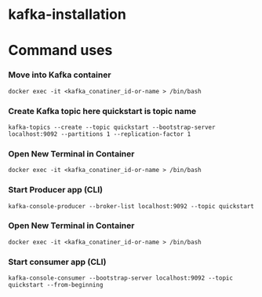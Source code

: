 # kafka-installation

# Command uses

### Move into Kafka container

`docker exec -it <kafka_conatiner_id-or-name > /bin/bash`

### Create Kafka topic here quickstart is topic name

`kafka-topics --create --topic quickstart --bootstrap-server localhost:9092 --partitions 1 --replication-factor 1`

### Open New Terminal in Container

`docker exec -it <kafka_conatiner_id-or-name > /bin/bash`

### Start Producer app (CLI)

`kafka-console-producer --broker-list localhost:9092 --topic quickstart`

### Open New Terminal in Container

`docker exec -it <kafka_conatiner_id-or-name > /bin/bash`

### Start consumer app (CLI)

`kafka-console-consumer --bootstrap-server localhost:9092 --topic quickstart --from-beginning`
